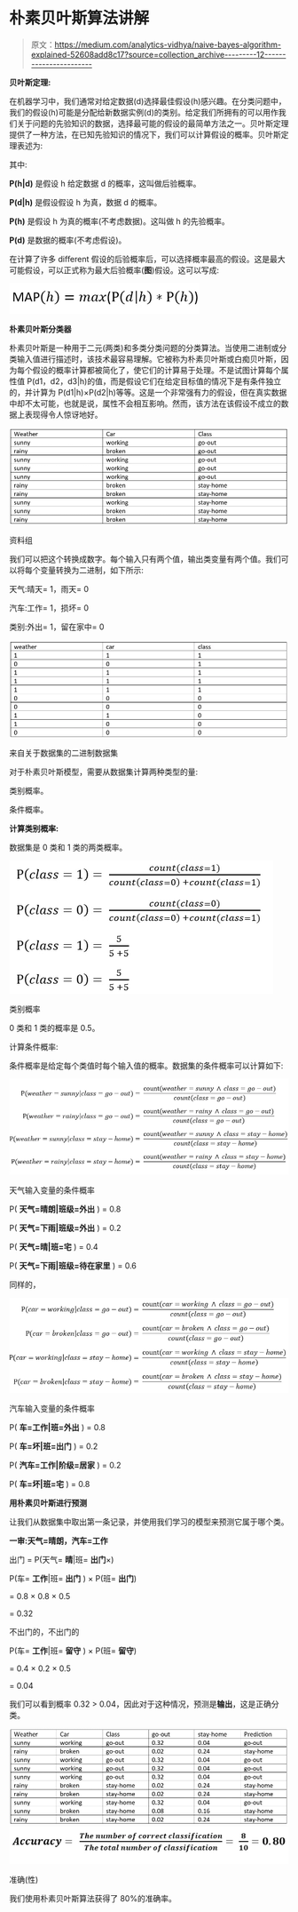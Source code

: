 # 朴素贝叶斯算法讲解

> 原文：<https://medium.com/analytics-vidhya/naive-bayes-algorithm-explained-52608add8c17?source=collection_archive---------12----------------------->

**贝叶斯定理:**

在机器学习中，我们通常对给定数据(d)选择最佳假设(h)感兴趣。在分类问题中，我们的假设(h)可能是分配给新数据实例(d)的类别。给定我们所拥有的可以用作我们关于问题的先验知识的数据，选择最可能的假设的最简单方法之一。贝叶斯定理提供了一种方法，在已知先验知识的情况下，我们可以计算假设的概率。贝叶斯定理表述为:

其中:

**P(h|d)** 是假设 h 给定数据 d 的概率，这叫做后验概率。

**P(d|h)** 是假设假设 h 为真，数据 d 的概率。

**P(h)** 是假设 h 为真的概率(不考虑数据)。这叫做 h 的先验概率。

**P(d)** 是数据的概率(不考虑假设)。

在计算了许多 diﬀerent 假设的后验概率后，可以选择概率最高的假设。这是最大可能假设，可以正式称为最大后验概率(**图**)假设。这可以写成:

![](img/9ad1db871bcf006816d4745e15c7058d.png)

**朴素贝叶斯分类器**

朴素贝叶斯是一种用于二元(两类)和多类分类问题的分类算法。当使用二进制或分类输入值进行描述时，该技术最容易理解。它被称为朴素贝叶斯或白痴贝叶斯，因为每个假设的概率计算都被简化了，使它们的计算易于处理。不是试图计算每个属性值 P(d1，d2，d3|h)的值，而是假设它们在给定目标值的情况下是有条件独立的，并计算为 P(d1|h)×P(d2|h)等等。这是一个非常强有力的假设，但在真实数据中却不太可能，也就是说，属性不会相互影响。然而，该方法在该假设不成立的数据上表现得令人惊讶地好。

![](img/38b6de5bc56009301bab3bb631ea1f0f.png)

资料组

我们可以把这个转换成数字。每个输入只有两个值，输出类变量有两个值。我们可以将每个变量转换为二进制，如下所示:

天气:晴天= 1，雨天= 0

汽车:工作= 1，损坏= 0

类别:外出= 1，留在家中= 0

![](img/f575ff7c920b0c8ede989af2539d0173.png)

来自关于数据集的二进制数据集

对于朴素贝叶斯模型，需要从数据集计算两种类型的量:

类别概率。

条件概率。

**计算类别概率:**

数据集是 0 类和 1 类的两类概率。

![](img/f6f955b24344c214604e6f716118660d.png)

类别概率

0 类和 1 类的概率是 0.5。

计算条件概率:

条件概率是给定每个类值时每个输入值的概率。数据集的条件概率可以计算如下:

![](img/559fd294a64db1c1c176ff7218000e3e.png)

天气输入变量的条件概率

P( **天气=晴朗|班级=外出** ) = 0.8

P( **天气=下雨|班级=外出** ) = 0.2

P( **天气=晴|班=宅** ) = 0.4

P( **天气=下雨|班级=待在家里** ) = 0.6

同样的，

![](img/9141bb9016528366523faf018fea3ef6.png)

汽车输入变量的条件概率

P( **车=工作|班=外出** ) = 0.8

P( **车=坏|班=出门** ) = 0.2

P( **汽车=工作|阶级=居家** ) = 0.2

P( **车=坏|班=宅** ) = 0.8

**用朴素贝叶斯进行预测**

让我们从数据集中取出第一条记录，并使用我们学习的模型来预测它属于哪个类。

**一审:天气=晴朗，汽车=工作**

出门 = P(天气= **晴**|班= **出门**×)

P(车= **工作**|班= **出门** ) × P(班= **出门**)

= 0.8 × 0.8 × 0.5

= 0.32

不出门的，不出门的

P(车= **工作**|班= **留守** ) × P(班= **留守**)

= 0.4 × 0.2 × 0.5

= 0.04

我们可以看到概率 0.32 > 0.04，因此对于这种情况，预测是**输出**，这是正确分类。

![](img/324c816180458eddae5b475d04db7fda.png)![](img/6251a46f44dbf845f4c2b14284c6226f.png)

准确(性)

我们使用朴素贝叶斯算法获得了 80%的准确率。